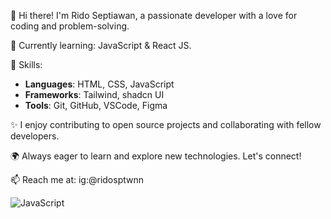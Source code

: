 👋 Hi there! I'm Rido Septiawan, a passionate developer with a love for coding and problem-solving.

🌱 Currently learning: JavaScript & React JS.

💼 Skills:
- **Languages**: HTML, CSS, JavaScript
- **Frameworks**: Tailwind, shadcn UI  
- **Tools**: Git, GitHub, VSCode, Figma

✨ I enjoy contributing to open source projects and collaborating with fellow developers.

🌍 Always eager to learn and explore new technologies. Let's connect!

📫 Reach me at: ig:@ridosptwnn

![JavaScript](https://img.shields.io/badge/JavaScript-323330?style=for-the-badge&logo=javascript&logoColor=F7DF1E)
